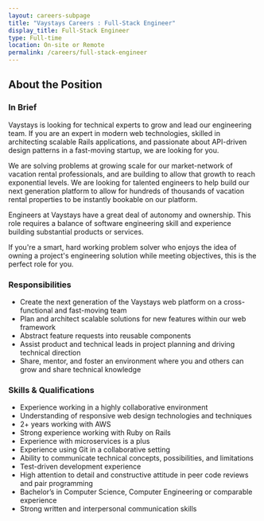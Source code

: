 ```yaml
---
layout: careers-subpage
title: "Vaystays Careers : Full-Stack Engineer"
display_title: Full-Stack Engineer
type: Full-time
location: On-site or Remote
permalink: /careers/full-stack-engineer
---
```


## About the Position
### In Brief
Vaystays is looking for technical experts to grow and lead our engineering team. If you are an expert in modern web technologies, skilled in architecting scalable Rails applications, and passionate about API-driven design patterns in a fast-moving startup, we are looking for you.

We are solving problems at growing scale for our market-network of vacation rental professionals, and are building to allow that growth to reach exponential levels. We are looking for talented engineers to help build our next generation platform to allow for hundreds of thousands of vacation rental properties to be instantly bookable on our platform.

Engineers at Vaystays have a great deal of autonomy and ownership. This role requires a balance of software engineering skill and experience building substantial products or services.

If you're a smart, hard working problem solver who enjoys the idea of owning a project's engineering solution while meeting objectives, this is the perfect role for you.

### Responsibilities
* Create the next generation of the Vaystays web platform on a cross-functional and fast-moving team
* Plan and architect scalable solutions for new features within our web framework
* Abstract feature requests into reusable components
* Assist product and technical leads in project planning and driving technical direction
* Share, mentor, and foster an environment where you and others can grow and share technical knowledge

### Skills & Qualifications
* Experience working in a highly collaborative environment
* Understanding of responsive web design technologies and techniques
* 2+ years working with AWS
* Strong experience working with Ruby on Rails
* Experience with microservices is a plus
* Experience using Git in a collaborative setting
* Ability to communicate technical concepts, possibilities, and limitations
* Test-driven development experience
* High attention to detail and constructive attitude in peer code reviews and pair programming
* Bachelor’s in Computer Science, Computer Engineering or comparable experience
* Strong written and interpersonal communication skills
